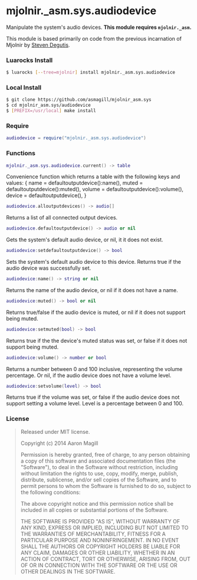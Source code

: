 mjolnir._asm.sys.audiodevice
============================

Manipulate the system's audio devices. **This module requires `mjolnir._asm`.**

This module is based primarily on code from the previous incarnation of Mjolnir by [Steven Degutis](https://github.com/sdegutis/).

### Luarocks Install
~~~bash
$ luarocks [--tree=mjolnir] install mjolnir._asm.sys.audiodevice
~~~

### Local Install
~~~bash
$ git clone https://github.com/asmagill/mjolnir_asm.sys
$ cd mjolnir_asm.sys/audiodevice
$ [PREFIX=/usr/local] make install
~~~

### Require

~~~lua
audiodevice = require("mjolnir._asm.sys.audiodevice")
~~~

### Functions
~~~lua
mjolnir._asm.sys.audiodevice.current() -> table
~~~
Convenience function which returns a table with the following keys and values:
    {
        name = defaultoutputdevice():name(),
        muted = defaultoutputdevice():muted(),
        volume = defaultoutputdevice():volume(),
        device = defaultoutputdevice(),
    }

~~~lua
audiodevice.alloutputdevices() -> audio[]
~~~
Returns a list of all connected output devices.

~~~lua
audiodevice.defaultoutputdevice() -> audio or nil
~~~
Gets the system's default audio device, or nil, it it does not exist.

~~~lua
audiodevice:setdefaultoutputdevice() -> bool
~~~
Sets the system's default audio device to this device. Returns true if the audio device was successfully set.

~~~lua
audiodevice:name() -> string or nil
~~~
Returns the name of the audio device, or nil if it does not have a name.

~~~lua
audiodevice:muted() -> bool or nil
~~~
Returns true/false if the audio device is muted, or nil if it does not support being muted.

~~~lua
audiodevice:setmuted(bool) -> bool
~~~
Returns true if the the device's muted status was set, or false if it does not support being muted.

~~~lua
audiodevice:volume() -> number or bool
~~~
Returns a number between 0 and 100 inclusive, representing the volume percentage. Or nil, if the audio device does not have a volume level.

~~~lua
audiodevice:setvolume(level) -> bool
~~~
Returns true if the volume was set, or false if the audio device does not support setting a volume level. Level is a percentage between 0 and 100.

### License

> Released under MIT license.
>
> Copyright (c) 2014 Aaron Magill
>
> Permission is hereby granted, free of charge, to any person obtaining a copy
> of this software and associated documentation files (the "Software"), to deal
> in the Software without restriction, including without limitation the rights
> to use, copy, modify, merge, publish, distribute, sublicense, and/or sell
> copies of the Software, and to permit persons to whom the Software is
> furnished to do so, subject to the following conditions:
>
> The above copyright notice and this permission notice shall be included in
> all copies or substantial portions of the Software.
>
> THE SOFTWARE IS PROVIDED "AS IS", WITHOUT WARRANTY OF ANY KIND, EXPRESS OR
> IMPLIED, INCLUDING BUT NOT LIMITED TO THE WARRANTIES OF MERCHANTABILITY,
> FITNESS FOR A PARTICULAR PURPOSE AND NONINFRINGEMENT. IN NO EVENT SHALL THE
> AUTHORS OR COPYRIGHT HOLDERS BE LIABLE FOR ANY CLAIM, DAMAGES OR OTHER
> LIABILITY, WHETHER IN AN ACTION OF CONTRACT, TORT OR OTHERWISE, ARISING FROM,
> OUT OF OR IN CONNECTION WITH THE SOFTWARE OR THE USE OR OTHER DEALINGS IN
> THE SOFTWARE.
